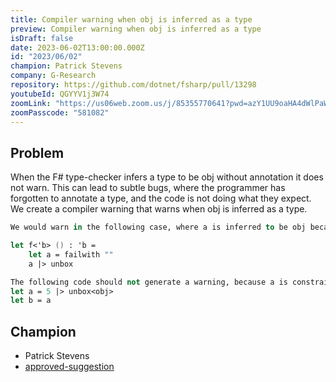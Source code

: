 ```yaml
---
title: Compiler warning when obj is inferred as a type
preview: Compiler warning when obj is inferred as a type
isDraft: false
date: 2023-06-02T13:00:00.000Z
id: "2023/06/02"
champion: Patrick Stevens
company: G-Research
repository: https://github.com/dotnet/fsharp/pull/13298
youtubeId: QGYYV1j3W74
zoomLink: "https://us06web.zoom.us/j/85355770641?pwd=azY1UU9oaHA4dWlPaWlnUE9xQTFBZz09"
zoomPasscode: "581082"
---
```


## Problem

When the F# type-checker infers a type to be obj without annotation it does not warn.
This can lead to subtle bugs, where the programmer has forgotten to annotate a type, and the code is not doing what they expect.
We create a compiler warning that warns when obj is inferred as a type.

```fsharp
We would warn in the following case, where a is inferred to be obj because that's the most general thing it could be:

let f<'b> () : 'b =
    let a = failwith ""
    a |> unbox

The following code should not generate a warning, because a is constrained to be obj by the type argument to unbox, and b is constrained to be obj because it is of the same type as a.
let a = 5 |> unbox<obj>
let b = a
```

## Champion

- Patrick Stevens
- [approved-suggestion](https://github.com/fsharp/fslang-suggestions/issues/696)
